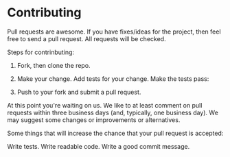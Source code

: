 # Contributing

Pull requests are awesome. If you have fixes/ideas for the project, then feel free to send a pull request. All requests will be checked.

Steps for contrinbuting:

1. Fork, then clone the repo.

2. Make your change. Add tests for your change. Make the tests pass:

3. Push to your fork and submit a pull request.

At this point you're waiting on us. We like to at least comment on pull requests within three business days (and, typically, one business day). We may suggest some changes or improvements or alternatives.

Some things that will increase the chance that your pull request is accepted:

Write tests.
Write readable code.
Write a good commit message.
